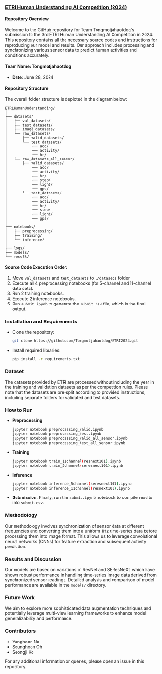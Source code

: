 ### [ETRI Human Understanding AI Competition (2024)](https://aifactory.space/task/2790/overview)

#### Repository Overview
Welcome to the GitHub repository for Team Tongmotjahaotdog's submission to the 3rd ETRI Human Understanding AI Competition in 2024. This repository contains all the necessary source codes and instructions for reproducing our model and results. Our approach includes processing and synchronizing various sensor data to predict human activities and conditions accurately.

#### Team Name: Tongmotjahaotdog
- **Date**: June 28, 2024

#### Repository Structure:
The overall folder structure is depicted in the diagram below:

```
ETRLHumanUnderstanding/
│
├── datasets/
│   ├── val_datasets/
│   ├── test_datasets/
│   ├── image_datasets/
│   └── raw_datasets/
│       ├── valid_datasets/
│       └── test_datasets/
│           ├── acc/
│           ├── activity/
│           ├── hr/
│   └── raw_datasets_all_sensor/
│       ├── valid_datasets/
│           ├── acc/
│           ├── activity/
│           ├── hr/
│           ├── step/
│           ├── light/
│           ├── gps/
│       └── test_datasets/
│           ├── acc/
│           ├── activity/
│           ├── hr/
│           ├── step/
│           ├── light/
│           ├── gps/
│
├── notebooks/
│   ├── preprocessing/
│   ├── training/
│   └── inference/
│
├── logs/
├── models/
└── result/
```

#### Source Code Execution Order:
1. Move `val_datasets` and `test_datasets` to `./datasets` folder.
2. Execute all 4 preprocessing notebooks (for 5-channel and 11-channel data sets).
3. Run 2 training notebooks.
4. Execute 2 inference notebooks.
5. Run `submit.ipynb` to generate the `submit.csv` file, which is the final output.

### Installation and Requirements
- Clone the repository:
  ```bash
  git clone https://github.com/Tongmotjahaotdog/ETRI2024.git
  ```
- Install required libraries:
  ```bash
  pip install -r requirements.txt
  ```

### Dataset
The datasets provided by ETRI are processed without including the year in the training and validation datasets as per the competition rules. Please note that the datasets are pre-split according to provided instructions, including separate folders for validated and test datasets.

### How to Run
- **Preprocessing**
  ```bash
  jupyter notebook preprocessing_valid.ipynb
  jupyter notebook preprocessing_test.ipynb
  jupyter notebook preprocessing_valid_all_sensor.ipynb
  jupyter notebook preprocessing_test_all_sensor.ipynb
  ```
- **Training**
  ```bash
  jupyter notebook train_11channel(resnext101).ipynb
  jupyter notebook train_5channel(seresnext101).ipynb
  ```
- **Inference**
  ```bash
  jupyter notebook inference_5channel(seresnext101).ipynb
  jupyter notebook inference_11channel(resnext101).ipynb
  ```
- **Submission**: Finally, run the `submit.ipynb` notebook to compile results into `submit.csv`.

### Methodology
Our methodology involves synchronization of sensor data at different frequencies and converting them into a uniform 1Hz time-series data before processing them into image format. This allows us to leverage convolutional neural networks (CNNs) for feature extraction and subsequent activity prediction.

### Results and Discussion
Our models are based on variations of ResNet and SEResNeXt, which have shown robust performance in handling time-series image data derived from synchronized sensor readings. Detailed analysis and comparison of model performance are available in the `models/` directory.

### Future Work
We aim to explore more sophisticated data augmentation techniques and potentially leverage multi-view learning frameworks to enhance model generalizability and performance.

### Contributors
- Yonghoon Na
- Seunghoon Oh
- Seongji Ko

For any additional information or queries, please open an issue in this repository.